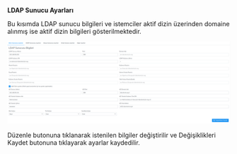 **LDAP Sunucu Ayarları**

Bu kısımda LDAP sunucu bilgileri ve istemciler aktif dizin üzerinden domaine alınmış ise 
aktif dizin bilgileri gösterilmektedir.

[![LDAP Sunucu Ayaları](../images/serverSettings/ldapSettings.png)](../images/serverSettings/ldapSettings.png)

Düzenle butonuna tıklanarak istenilen bilgiler değiştirilir ve Değişiklikleri Kaydet butonuna 
tıklayarak ayarlar kaydedilir.
<link href=/lider3.0/assets/style.css rel=stylesheet></link>

